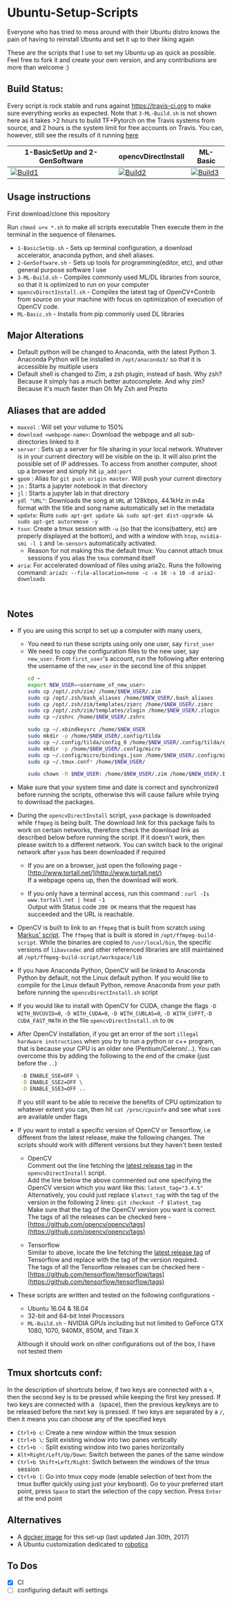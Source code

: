 # Ubuntu-Setup-Scripts
Everyone who has tried to mess around with their Ubuntu distro knows the pain of having to reinstall Ubuntu and set it up to their liking again

These are the scripts that I use to set my Ubuntu up as quick as possible. Feel free to fork it and create your own version, and any contributions are more than welcome :)

## Build Status:

Every script is rock stable and runs against https://travis-ci.org to make sure everything works as expected. Note that `3-ML-Build.sh` is not shown here as it takes >2 hours to build TF+Pytorch on the Travis systems from source, and 2 hours is the system limit for free accounts on Travis. You can, however, still see the results of it running [here](https://travis-ci.org/rsnk96/Ubuntu-Setup-Scripts)


| 1-BasicSetUp and 2-GenSoftware | opencvDirectInstall |  ML-Basic            
|-------------------|-------------------|-------------------|
| [![Build1][5]][9] | [![Build2][6]][9] | [![Build3][8]][9] |

[5]: https://travis-matrix-badges.herokuapp.com/repos/rsnk96/Ubuntu-Setup-Scripts/branches/master/5
[6]: https://travis-matrix-badges.herokuapp.com/repos/rsnk96/Ubuntu-Setup-Scripts/branches/master/6
[8]: https://travis-matrix-badges.herokuapp.com/repos/rsnk96/Ubuntu-Setup-Scripts/branches/master/8
[9]: https://travis-ci.org/rsnk96/Ubuntu-Setup-Scripts

## Usage instructions
First download/clone this repository

Run
`chmod u+x *.sh` to make all scripts executable
Then execute them in the terminal in the sequence of filenames.
* `1-BasicSetUp.sh` - Sets up terminal configuration, a download accelerator, anaconda python, and shell aliases.
* `2-GenSoftware.sh` - Sets up tools for programming(editor, etc), and other general purpose software I use
* `3-ML-Build.sh` - Compiles commonly used ML/DL libraries from source, so that it is optimized to run on your computer
* `opencvDirectInstall.sh` - Compiles the latest tag of OpenCV+Contrib from source on your machine with focus on optimization of execution of OpenCV code.
* `ML-Basic.sh` - Installs from pip commonly used DL libraries


## Major Alterations
* Default python will be changed to Anaconda, with the latest Python 3. Anaconda Python will be installed in `/opt/anaconda3/` so that it is accessible by multiple users
* Default shell is changed to Zim, a zsh plugin, instead of bash. Why zsh? Because it simply has a much better autocomplete. And why zim? Because it's much faster than Oh My Zsh and Prezto

## Aliases that are added
* `maxvol` : Will set your volume to 150%
* `download <webpage-name>`: Download the webpage and all sub-directories linked to it
* `server` : Sets up a server for file sharing in your local network. Whatever is in your current directory will be visible on the ip. It will also print the possible set of IP addresses. To access from another computer, shoot up a browser and simply hit `ip_add:port`
* `gpom` : Alias for `git push origin master`. Will push your current directory
* `jn` : Starts a jupyter notebook in that directory
* `jl` : Starts a jupyter lab in that directory
* `ydl "URL"`: Downloads the song at `URL` at 128kbps, 44.1kHz in m4a format with the title and song name automatically set in the metadata
* `update`: Runs `sudo apt-get update && sudo apt-get dist-upgrade && sudo apt-get autoremove -y`
* `tsux`: Create a tmux session with `-u` (so that the icons(battery, etc) are properly displayed at the bottom), and with a window with `htop`, `nvidia-smi -l 1` and `lm-sensors` automatically activated.
    - Reason for not making this the default tmux: You cannot attach tmux sessions if you alias the `tmux` command itself
* `aria`: For accelerated download of files using aria2c. Runs the following command: `aria2c --file-allocation=none -c -x 10 -s 10 -d aria2-downloads`

<br>

## Notes
* If you are using this script to set up a computer with many users,
    * You need to run these scripts using only one user, say `first_user`
    * We need to copy the configuration files to the new user, say `new_user`. From `first_user`'s account, run the following after entering the username of the `new_user` in the second line of this snippet
        ```bash
        cd ~
        export NEW_USER=<username_of_new_user>
        sudo cp /opt/.zsh/zim/ /home/$NEW_USER/.zim
        sudo cp /opt/.zsh/bash_aliases /home/$NEW_USER/.bash_aliases
        sudo cp /opt/.zsh/zim/templates/zimrc /home/$NEW_USER/.zimrc
        sudo cp /opt/.zsh/zim/templates/zlogin /home/$NEW_USER/.zlogin
        sudo cp ~/zshrc /home/$NEW_USER/.zshrc

        sudo cp ~/.xbindkeysrc /home/$NEW_USER
        sudo mkdir -p /home/$NEW_USER/.config/tilda
        sudo cp ~/.config/tilda/config_0 /home/$NEW_USER/.config/tilda/config_0
        sudo mkdir -p /home/$NEW_USER/.config/micro
        sudo cp ~/.config/micro/bindings.json /home/$NEW_USER/.config/micro/bindings.json
        sudo cp ~/.tmux.conf* /home/$NEW_USER/

        sudo chown -R $NEW_USER: /home/$NEW_USER/.zim /home/$NEW_USER/.bash_aliases /home/$NEW_USER/.zimrc /home/$NEW_USER/.zlogin /home/$NEW_USER/.zshrc /home/$NEW_USER/.xbindkeysrc /home/$NEW_USER/.config/tilda /home/$NEW_USER/.config/micro /home/$NEW_USER/.tmux.conf*
        ```
* Make sure that your system time and date is correct and synchronized before running the scripts, otherwise this will cause failure while trying to download the packages.
* During the `opencvDirectInstall` script, `yasm` package is downloaded while `ffmpeg` is being built. The download link for this package fails to work on certain networks, therefore check the download link as described below before running the script. If it doesn't work, then please switch to a different network. You can switch back to the original network after `yasm` has been downloaded if required

    * If you are on a browser, just open the following page - [http://www.tortall.net/](http://www.tortall.net/)  
      If a webpage opens up, then the download will work.

    * If you only have a terminal access, run this command : `curl -Is www.tortall.net | head -1`  
      Output with Status code `200 OK` means that the request has succeeded and the URL is reachable.

* OpenCV is built to link to an `ffmpeg` that is built from scratch using [Markus' script](https://github.com/markus-perl/ffmpeg-build-script). The `ffmpeg` that is built is stored in `/opt/ffmpeg-build-script`. While the binaries are copied to `/usr/local/bin`, the specific versions of `libavcodec` and other referenced libraries are still maintained at `/opt/ffmpeg-build-script/workspace/lib`
* If you have Anaconda Python, OpenCV will be linked to Anaconda Python by default, not the Linux default python. If you would like to compile for the Linux default Python, remove Anaconda from your path before running the `opencvDirectInstall.sh` script
* If you would like to install with OpenCV for CUDA, change the flags `-D WITH_NVCUVID=0`, `-D WITH_CUDA=0`, `-D WITH_CUBLAS=0`, `-D WITH_CUFFT`,`-D CUDA_FAST_MATH` in the file `opencvDirectInstall.sh` to `ON`
* After OpenCV installation, if you get an error of the sort `illegal hardware instructions` when you try to run a python or c++ program, that is because your CPU is an older one (Pentium/Celeron/...). You can overcome this by adding the following to the end of the cmake (just before the `..`)

  ```bash
   -D ENABLE_SSE=OFF \
   -D ENABLE_SSE2=OFF \
   -D ENABLE_SSE3=OFF ..
  ```

  If you still want to be able to receive the benefits of CPU optimization to whatever extent you can, then hit `cat /proc/cpuinfo` and see what `sse`s are available under flags
* If you want to install a specific version of OpenCV or Tensorflow, i.e different from the latest release, make the following changes. The scripts should work with different versions but they haven't been tested
  * OpenCV   
  Comment out the line fetching the [latest release tag](https://github.com/rsnk96/Ubuntu-Setup-Scripts/blob/master/opencvDirectInstall.sh#L158) in the `opencvDirectInstall` script.  
  Add the line below the above commented out one specifying the OpenCV version which you want like this: `latest_tag="3.4.5"`  
  Alternatively, you could just replace `$latest_tag` with the tag of the version in the following 2 lines: `git checkout -f $latest_tag`  
  Make sure that the tag of the OpenCV version you want is correct. The tags of all the releases can be checked here - [https://github.com/opencv/opencv/tags](https://github.com/opencv/opencv/tags) 

  * Tensorflow  
  Similar to above, locate the line fetching the [latest release tag](https://github.com/rsnk96/Ubuntu-Setup-Scripts/blob/master/3-ML-Build.sh#L114) of Tensorflow and replace with the tag of the version required.  
  The tags of all the Tensorflow releases can be checked here - [https://github.com/tensorflow/tensorflow/tags](https://github.com/tensorflow/tensorflow/tags)
* These scripts are written and tested on the following configurations - 
  * Ubuntu 16.04 & 18.04
  * 32-bit and 64-bit Intel Processors
  * `ML-Build.sh` - NVIDIA GPUs including but not limited to GeForce GTX 1080, 1070, 940MX, 850M, and Titan X
  
  Although it should work on other configurations out of the box, I have not tested them


## Tmux shortcuts conf:
In the description of shortcuts below, if two keys are connected with a `+`, then the second key is to be pressed while keeping the first key pressed. If two keys are connected with a ` `(space), then the previous key/keys are to be released before the next key is pressed. If two keys are separated by a `/`, then it means you can choose any of the specified keys
* `Ctrl+b c`: Create a new window within the tmux session
* `Ctrl+b \`: Split existing window into two panes vertically
* `Ctrl+b -`: Split existing window into two panes horizontally
* `Alt+Right/Left/Up/Down`: Switch between the panes of the same window
* `Ctrl+b Shift+Left/Right`: Switch between the windows of the tmux session
* `Ctrl+b [`: Go into tmux copy mode (enable selection of text from the tmux buffer quickly using just your keyboard). Go to your preferred start point, press `Space` to start the selection of the copy section. Press `Enter` at the end point


## Alternatives
* A [docker image](https://hub.docker.com/r/varun19299/cvi-iitm/) for this set-up (last updated Jan 30th, 2017)
* A Ubuntu customization dedicated to [robotics](https://github.com/ahundt/robotics_setup)


## To Dos 
- [x] CI
- [ ] configuring default wifi settings

